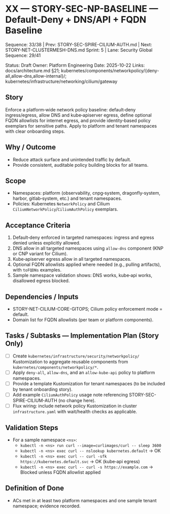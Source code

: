 # XX — STORY-SEC-NP-BASELINE — Default‑Deny + DNS/API + FQDN Baseline

Sequence: 33/38 | Prev: STORY-SEC-SPIRE-CILIUM-AUTH.md | Next: STORY-NET-CLUSTERMESH-DNS.md
Sprint: 5 | Lane: Security
Global Sequence: 29/41

Status: Draft
Owner: Platform Engineering
Date: 2025-10-22
Links: docs/architecture.md §21; kubernetes/components/networkpolicy/{deny-all,allow-dns,allow-internal}/; kubernetes/infrastructure/networking/cilium/gateway

## Story
Enforce a platform‑wide network policy baseline: default‑deny ingress/egress, allow DNS and kube‑apiserver egress, define optional FQDN allowlists for internet egress, and provide identity‑based policy exemplars for sensitive paths. Apply to platform and tenant namespaces with clear onboarding steps.

## Why / Outcome
- Reduce attack surface and unintended traffic by default.
- Provide consistent, auditable policy building blocks for all teams.

## Scope
- Namespaces: platform (observability, cnpg‑system, dragonfly‑system, harbor, gitlab‑system, etc.) and tenant namespaces.
- Policies: Kubernetes `NetworkPolicy` and Cilium `CiliumNetworkPolicy`/`CiliumAuthPolicy` exemplars.

## Acceptance Criteria
1) Default‑deny enforced in targeted namespaces: ingress and egress denied unless explicitly allowed.
2) DNS allow in all targeted namespaces using `allow-dns` component (KNP or CNP variant for Cilium).
3) Kube‑apiserver egress allow in all targeted namespaces.
4) Optional FQDN allowlists applied where needed (e.g., pulling artifacts), with `toFQDNs` examples.
5) Sample namespace validation shows: DNS works, kube‑api works, disallowed egress blocked.

## Dependencies / Inputs
- STORY-NET-CILIUM-CORE-GITOPS; Cilium policy enforcement mode = default.
- Domain list for FQDN allowlists (per team or platform components).

## Tasks / Subtasks — Implementation Plan (Story Only)
- [ ] Create `kubernetes/infrastructure/security/networkpolicy/` Kustomization to aggregate reusable components from `kubernetes/components/networkpolicy/*`.
- [ ] Apply `deny-all`, `allow-dns`, and an `allow-kube-api` policy to platform namespaces.
- [ ] Provide a template Kustomization for tenant namespaces (to be included by tenant onboarding story).
- [ ] Add example `CiliumAuthPolicy` usage note referencing STORY-SEC-SPIRE-CILIUM-AUTH (no change here).
- [ ] Flux wiring: include network policy Kustomization in cluster `infrastructure.yaml` with wait/health checks as applicable.

## Validation Steps
- For a sample namespace `<ns>`:
  - `kubectl -n <ns> run curl --image=curlimages/curl -- sleep 3600`
  - `kubectl -n <ns> exec curl -- nslookup kubernetes.default` → OK
  - `kubectl -n <ns> exec curl -- curl -sfk https://kubernetes.default.svc` → OK (kube‑api egress)
  - `kubectl -n <ns> exec curl -- curl -s https://example.com` → Blocked unless FQDN allowlist applied

## Definition of Done
- ACs met in at least two platform namespaces and one sample tenant namespace; evidence recorded.
